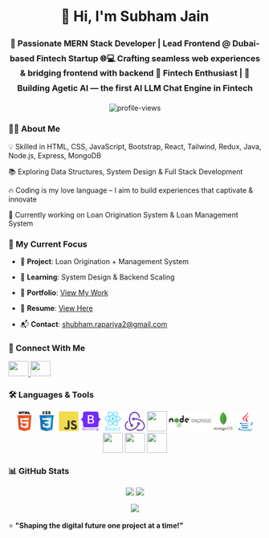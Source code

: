 <h1 align="center">👋 Hi, I'm Subham Jain</h1>

<h3 align="center" style="line-height:1.8;">
🚀 <strong>Passionate MERN Stack Developer</strong> | Lead Frontend @ Dubai-based Fintech Startup  
🌐💻 Crafting seamless web experiences & bridging frontend with backend  
🏦 Fintech Enthusiast | 🤖 Building <strong>Agetic AI</strong> — the first AI LLM Chat Engine in Fintech
</h3>

<p align="center">
<img src="https://komarev.com/ghpvc/?username=subham7769&label=Profile%20Views&color=0e75b6&style=juicyfresh" alt="profile-views" />  
<a href="https://github.com/ryo-ma/github-profile-trophy">
<!-- <img src="https://github-profile-trophy.vercel.app/?username=subham7769&theme=flat&margin-w=5&margin-h=5" alt="trophies" /> -->
</a>
</p>



### 🧑‍💻 About Me

💡 Skilled in HTML, CSS, JavaScript, Bootstrap, React, Tailwind, Redux, Java, Node.js, Express, MongoDB

📚 Exploring Data Structures, System Design & Full Stack Development

🔥 Coding is my love language – I aim to build experiences that captivate & innovate

📌 Currently working on Loan Origination System & Loan Management System

### 🌟 My Current Focus  
- 🔭 **Project**: Loan Origination + Management System
  
- 🌱 **Learning**: System Design & Backend Scaling
  
- 📂 **Portfolio**: [View My Work](https://my-protfolio-react-three.vercel.app/)
  
- 📄 **Resume**: [View Here](https://www.canva.com/design/DAGAqykq824/3FrTByDu__OCsiRq6t0RSw/view?utm_content=DAGAqykq824&utm_campaign=designshare&utm_medium=link2&utm_source=uniquelinks&utlId=h61a1084774)
  
- 📬 **Contact**: shubham.rapariya2@gmail.com  



### 🤝 Connect With Me  
<p align="left">
<a href="https://linkedin.com/in/shubhamjain7769" target="_blank">
<img src="https://raw.githubusercontent.com/rahuldkjain/github-profile-readme-generator/master/src/images/icons/Social/linked-in-alt.svg" height="30" width="40" />
</a>
  
<a href="https://instagram.com/shubhamrapariya" target="_blank">
<img src="https://raw.githubusercontent.com/rahuldkjain/github-profile-readme-generator/master/src/images/icons/Social/instagram.svg" height="30" width="40" />
</a>
</p>


### 🛠️ Languages & Tools  
<p align="center">
<img src="https://raw.githubusercontent.com/devicons/devicon/master/icons/html5/html5-original-wordmark.svg" width="40" height="40"/>  
<img src="https://raw.githubusercontent.com/devicons/devicon/master/icons/css3/css3-original-wordmark.svg" width="40" height="40"/>  
<img src="https://raw.githubusercontent.com/devicons/devicon/master/icons/javascript/javascript-original.svg" width="40" height="40"/>  
<img src="https://raw.githubusercontent.com/devicons/devicon/master/icons/bootstrap/bootstrap-plain-wordmark.svg" width="40" height="40"/>  
<img src="https://raw.githubusercontent.com/devicons/devicon/master/icons/react/react-original-wordmark.svg" width="40" height="40"/>  
<img src="https://raw.githubusercontent.com/devicons/devicon/master/icons/redux/redux-original.svg" width="40" height="40"/>  
<img src="https://www.vectorlogo.zone/logos/tailwindcss/tailwindcss-icon.svg" width="40" height="40"/>  
<img src="https://raw.githubusercontent.com/devicons/devicon/master/icons/nodejs/nodejs-original-wordmark.svg" width="40" height="40"/>  
<img src="https://raw.githubusercontent.com/devicons/devicon/master/icons/express/express-original-wordmark.svg" width="40" height="40"/>  
<img src="https://raw.githubusercontent.com/devicons/devicon/master/icons/mongodb/mongodb-original-wordmark.svg" width="40" height="40"/>  
<img src="https://raw.githubusercontent.com/devicons/devicon/master/icons/java/java-original.svg" width="40" height="40"/>  
<img src="https://www.vectorlogo.zone/logos/git-scm/git-scm-icon.svg" width="40" height="40"/>  
<img src="https://www.vectorlogo.zone/logos/getpostman/getpostman-icon.svg" width="40" height="40"/>  
<img src="https://www.vectorlogo.zone/logos/figma/figma-icon.svg" width="40" height="40"/>  
</p>



### 📊 GitHub Stats  
<p align="center">
<img src="https://github-readme-stats.vercel.app/api?username=subham7769&show_icons=true&theme=tokyonight" height="165" />
<img src="https://github-readme-stats.vercel.app/api/top-langs/?username=subham7769&layout=compact&theme=tokyonight" height="165" />
</p>

<p align="center">
<img src="https://github-readme-streak-stats.herokuapp.com/?user=subham7769&theme=tokyonight" />
</p>



⭐ **"Shaping the digital future one project at a time!"**  
